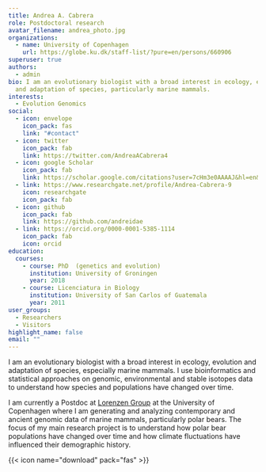 ```yaml
---
title: Andrea A. Cabrera
role: Postdoctoral research
avatar_filename: andrea_photo.jpg
organizations:
  - name: University of Copenhagen
    url: https://globe.ku.dk/staff-list/?pure=en/persons/660906
superuser: true
authors:
  - admin
bio: I am an evolutionary biologist with a broad interest in ecology, evolution
  and adaptation of species, particularly marine mammals.
interests:
  - Evolution Genomics
social:
  - icon: envelope
    icon_pack: fas
    link: "#contact"
  - icon: twitter
    icon_pack: fab
    link: https://twitter.com/AndreaACabrera4
  - icon: google Scholar
    icon_pack: fab
    link: https://scholar.google.com/citations?user=7cHm3e0AAAAJ&hl=en&oi=ao
  - link: https://www.researchgate.net/profile/Andrea-Cabrera-9
    icon: researchgate
    icon_pack: fab
  - icon: github
    icon_pack: fab
    link: https://github.com/andreidae
  - link: https://orcid.org/0000-0001-5385-1114
    icon_pack: fab
    icon: orcid
education:
  courses:
    - course: PhD  (genetics and evolution)
      institution: University of Groningen
      year: 2018
    - course: Licenciatura in Biology
      institution: University of San Carlos of Guatemala
      year: 2011
user_groups:
  - Researchers
  - Visitors
highlight_name: false
email: ""
---
```

<!--StartFragment-->

I am an evolutionary biologist with a broad interest in ecology, evolution and adaptation of species, especially marine mammals. I use bioinformatics and statistical approaches on genomic, environmental and stable isotopes data to understand how species and populations have changed over time.

I am currently a Postdoc at [Lorenzen Group](https://globe.ku.dk/research/evogenomics/lorenzen-group/) at the University of Copenhagen where I am generating and analyzing contemporary and ancient genomic data of marine mammals, particularly polar bears. The focus of my main research project is to understand how polar bear populations have changed over time and how climate fluctuations have influenced their demographic history.

<!--EndFragment-->

{{< icon name="download" pack="fas" >}}
